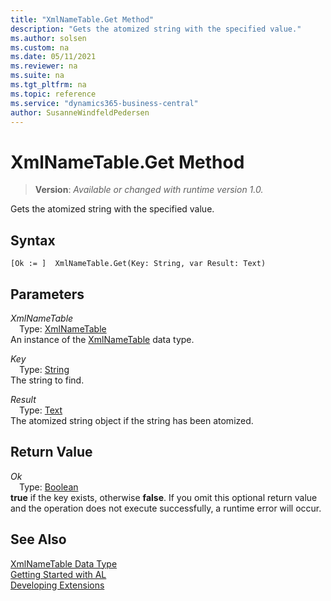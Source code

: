 ```yaml
---
title: "XmlNameTable.Get Method"
description: "Gets the atomized string with the specified value."
ms.author: solsen
ms.custom: na
ms.date: 05/11/2021
ms.reviewer: na
ms.suite: na
ms.tgt_pltfrm: na
ms.topic: reference
ms.service: "dynamics365-business-central"
author: SusanneWindfeldPedersen
---
```

[//]: # (START>DO_NOT_EDIT)
[//]: # (IMPORTANT:Do not edit any of the content between here and the END>DO_NOT_EDIT.)
[//]: # (Any modifications should be made in the .xml files in the ModernDev repo.)
# XmlNameTable.Get Method
> **Version**: _Available or changed with runtime version 1.0._

Gets the atomized string with the specified value.


## Syntax
```
[Ok := ]  XmlNameTable.Get(Key: String, var Result: Text)
```
## Parameters
*XmlNameTable*  
&emsp;Type: [XmlNameTable](xmlnametable-data-type.md)  
An instance of the [XmlNameTable](xmlnametable-data-type.md) data type.

*Key*  
&emsp;Type: [String](../string/string-data-type.md)  
The string to find.
        
*Result*  
&emsp;Type: [Text](../text/text-data-type.md)  
The atomized string object if the string has been atomized.  


## Return Value
*Ok*  
&emsp;Type: [Boolean](../boolean/boolean-data-type.md)  
**true** if the key exists, otherwise **false**.  If you omit this optional return value and the operation does not execute successfully, a runtime error will occur.  


[//]: # (IMPORTANT: END>DO_NOT_EDIT)
## See Also
[XmlNameTable Data Type](xmlnametable-data-type.md)  
[Getting Started with AL](../../devenv-get-started.md)  
[Developing Extensions](../../devenv-dev-overview.md)